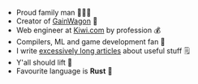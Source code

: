 - Proud family man 👨‍👩‍👦
- Creator of [GainWagon](https://www.gainwagon.com) 🚂
- Web engineer at [Kiwi.com](https://www.kiwi.com) by profession 💰
- Compilers, ML and game development fan 🥳
- I write [excessively long articles](https://oreqizer.com/blog/the-math-of-fitness/) about useful
  stuff 🗒️
- Y'all should lift 💪
- Favourite language is **Rust** 🦀
